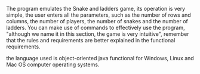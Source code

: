 The program emulates the Snake and ladders game, its operation is very simple, 
the user enters all the parameters,  such as the number of rows and columns, 
the number of players, the number of snakes and the number of ladders. 
You can make use of commands to effectively use the program, "although 
we name it in this section, the game is very intuitive",  remember that the 
rules and requirements are better explained in the functional requirements.

the language used is object-oriented java
functional for Windows, Linux and Mac OS computer operating systems.